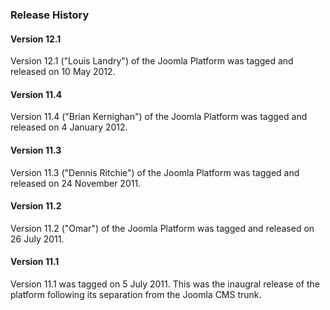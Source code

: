 ### Release History

#### Version 12.1

Version 12.1 ("Louis Landry") of the Joomla Platform was tagged and
released on 10 May 2012.

#### Version 11.4

Version 11.4 ("Brian Kernighan") of the Joomla Platform was tagged and
released on 4 January 2012.

#### Version 11.3

Version 11.3 ("Dennis Ritchie") of the Joomla Platform was tagged and
released on 24 November 2011.

#### Version 11.2

Version 11.2 ("Omar") of the Joomla Platform was tagged and released on
26 July 2011.

#### Version 11.1

Version 11.1 was tagged on 5 July 2011. This was the inaugral release of
the platform following its separation from the Joomla CMS trunk.
